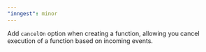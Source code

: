 ```yaml
---
"inngest": minor
---
```


Add `cancelOn` option when creating a function, allowing you cancel execution of a function based on incoming events.
